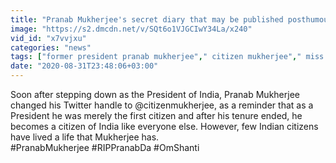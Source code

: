 ```yaml
---
title: "Pranab Mukherjee's secret diary that may be published posthumously Oneindia News"
image: "https://s2.dmcdn.net/v/SQt6o1VJGCIwY34La/x240"
vid_id: "x7vvjxu"
categories: "news"
tags: ["former president pranab mukherjee"," citizen mukherjee"," miss you pranab da"]
date: "2020-08-31T23:48:06+03:00"
---
```

Soon after stepping down as the President of India, Pranab Mukherjee changed his Twitter handle to @citizenmukherjee, as a reminder that as a President he was merely the first citizen and after his tenure ended, he becomes a citizen of India like everyone else. However, few Indian citizens have lived a life that Mukherjee has.  <br>#PranabMukherjee #RIPPranabDa #OmShanti
